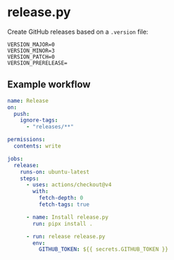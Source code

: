 # release.py

Create GitHub releases based on a `.version` file:
```
VERSION_MAJOR=0
VERSION_MINOR=3
VERSION_PATCH=0
VERSION_PRERELEASE=
```

## Example workflow
```yaml
name: Release
on:
  push:
    ignore-tags:
      - "releases/**"

permissions:
  contents: write

jobs:
  release:
    runs-on: ubuntu-latest
    steps:
      - uses: actions/checkout@v4
        with:
          fetch-depth: 0
          fetch-tags: true

      - name: Install release.py
        run: pipx install .

      - run: release release.py
        env:
          GITHUB_TOKEN: ${{ secrets.GITHUB_TOKEN }}
```
